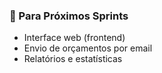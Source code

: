 ### 🔄 Para Próximos Sprints
- Interface web (frontend)
- Envio de orçamentos por email
- Relatórios e estatísticas
